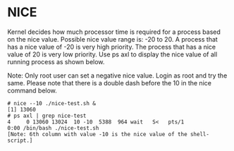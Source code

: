 # NICE

Kernel decides how much processor time is required for a process based on the nice value. Possible nice value range is: -20 to 20. A process that has a nice value of -20 is very high priority. The process that has a nice value of 20 is very low priority. Use ps axl to display the nice value of all running process as shown below.

Note: Only root user can set a negative nice value. Login as root and try the same. Please note that there is a double dash before the 10 in the nice command below.

```text
# nice --10 ./nice-test.sh &
[1] 13060
# ps axl | grep nice-test
4     0 13060 13024  10 -10  5388  964 wait   S<   pts/1
0:00 /bin/bash ./nice-test.sh
[Note: 6th column with value -10 is the nice value of the shell-script.]
```

